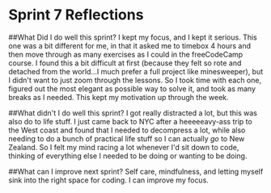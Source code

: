 # Sprint 7 Reflections

##What Did I do well this sprint?
I kept my focus, and I kept it serious.  This one was a bit different for me, in that it asked me to timebox 4 hours and then move through as many exercises as I could in the freeCodeCamp course.  I found this a bit difficult at first (because they felt so rote and detached from the world...I much prefer a full project like minesweeper), but I didn't want to just zoom through the lessons.  So I took time with each one, figured out the most elegant as possible way to solve it, and took as many breaks as I needed.  This kept my motivation up through the week.

##What didn't I do well this sprint?
I got really distracted a lot, but this was also do to life stuff.  I just came back to NYC after a heeeeeavy-ass trip to the West coast and found that I needed to decompress a lot, while also needing to do a bunch of practical life stuff so I can actually _go_ to New Zealand.  So I felt my mind racing a lot whenever I'd sit down to code, thinking of everything else I needed to be doing or wanting to be doing.

##What can I improve next sprint?
Self care, mindfulness, and letting myself sink into the right space for coding.  I can improve my focus.


